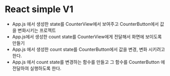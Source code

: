 # React simple V1

- App.js 에서 생성한 state를 CounterView에서 보여주고 CounterButton에서 값을 변화시키는 프로젝트
- App.js에서 생성한 count state를 CounterView에게 전달해서 화면에 보이도록 만들기
- App.js 에서 생성한 count state를 CounterButton에서 값을 변경, 변화 시키려고 한다.
- App.js 에서 count state를 변경하는 함수를 만들고 그 함수를 CounterButton 에 전달하여 실행하도록 한다.
